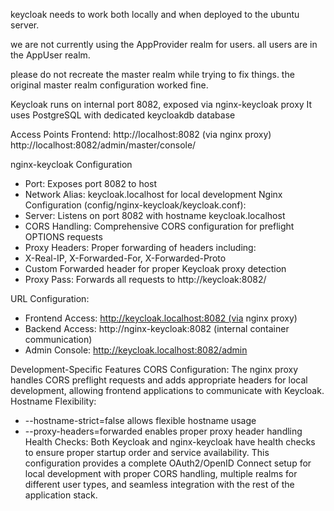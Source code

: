 keycloak needs to work both locally and when deployed to the ubuntu server.

we are not currently using the AppProvider realm for users. all users are in the AppUser realm.

please do not recreate the master realm while trying to fix things. the original master realm configuration worked fine.

Keycloak runs on internal port 8082, exposed via nginx-keycloak proxy
It uses PostgreSQL with dedicated keycloakdb database

Access Points
Frontend: http://localhost:8082 (via nginx proxy)
http://localhost:8082/admin/master/console/

nginx-keycloak Configuration

- Port: Exposes port 8082 to host
- Network Alias: keycloak.localhost for local development
  Nginx Configuration (config/nginx-keycloak/keycloak.conf):
- Server: Listens on port 8082 with hostname keycloak.localhost
- CORS Handling: Comprehensive CORS configuration for preflight OPTIONS requests
- Proxy Headers: Proper forwarding of headers including:
- X-Real-IP, X-Forwarded-For, X-Forwarded-Proto
- Custom Forwarded header for proper Keycloak proxy detection
- Proxy Pass: Forwards all requests to http://keycloak:8082/

URL Configuration:

- Frontend Access: http://keycloak.localhost:8082 (via nginx proxy)
- Backend Access: http://nginx-keycloak:8082 (internal container communication)
- Admin Console: http://keycloak.localhost:8082/admin

Development-Specific Features
CORS Configuration:
The nginx proxy handles CORS preflight requests and adds appropriate headers for local development, allowing frontend applications to communicate with Keycloak.
Hostname Flexibility:

- --hostname-strict=false allows flexible hostname usage
- --proxy-headers=forwarded enables proper proxy header handling
  Health Checks:
  Both Keycloak and nginx-keycloak have health checks to ensure proper startup order and service availability.
  This configuration provides a complete OAuth2/OpenID Connect setup for local development with proper CORS handling, multiple realms for different user types, and seamless integration with the rest of the application stack.
